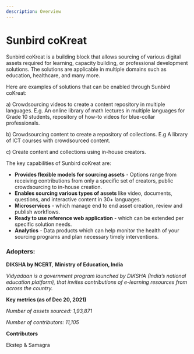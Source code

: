 ```yaml
---
description: Overview
---
```


# Sunbird coKreat

Sunbird coKreat is a building block that allows sourcing of various digital assets required for learning, capacity building, or professional development solutions. The solutions are applicable in multiple domains such as education, healthcare, and many more.

Here are examples of solutions that can be enabled through Sunbird coKreat:

a) Crowdsourcing videos to create a content repository in multiple languages. E.g. An online library of math lectures in multiple languages for Grade 10 students, repository of how-to videos for blue-collar professionals.&#x20;

b) Crowdsourcing content to create a repository of collections. E.g A library of ICT courses with crowdsourced content.&#x20;

c) Create content and collections using in-house creators.

The key capabilities of Sunbird coKreat are:&#x20;

* **Provides flexible models for sourcing assets** - Options range from receiving contributions from only a specific set of creators, public crowdsourcing to in-house creation.&#x20;
* **Enables sourcing various types of assets** like video, documents, questions, and interactive content in 30+ languages.&#x20;
* **Microservices** - which manage end to end asset creation, review and publish workflows.&#x20;
* **Ready to use reference web application** - which can be extended per specific solution needs.
* **Analytics** - Data products which can help monitor the health of your sourcing programs and plan necessary timely interventions.&#x20;

### Adopters:&#x20;

**DIKSHA by NCERT**_,_ **Ministry of Education, India**&#x20;

_Vidyadaan is a government program launched by DIKSHA (India’s national education platform), that invites contributions of e-learning resources from across the country._&#x20;

**Key metrics (as of Dec 20, 2021)**&#x20;

_Number of assets sourced: 1,93,871_&#x20;

_Number of contributors: 11,105_

**Contributors**

Ekstep & Samagra
